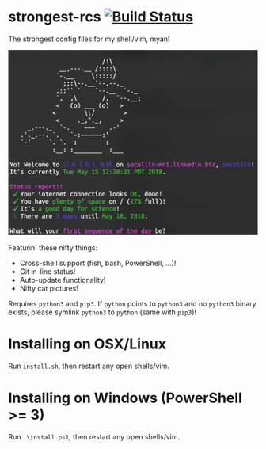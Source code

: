 # strongest-rcs [![Build Status](https://travis-ci.org/OzuYatamutsu/strongest-rcs.svg?branch=master)](https://travis-ci.org/OzuYatamutsu/strongest-rcs)
The strongest config files for my shell/vim, myan!

![](image.png)

Featurin' these nifty things:
 * Cross-shell support (fish, bash, PowerShell, ...)!
 * Git in-line status!
 * Auto-update functionality!
 * Nifty cat pictures!

Requires `python3` and `pip3`. If `python` points to `python3` and no `python3` binary exists, please symlink `python3` to `python` (same with `pip3`)!

# Installing on OSX/Linux
Run `install.sh`, then restart any open shells/vim.

# Installing on Windows (PowerShell >= 3)
Run `.\install.ps1`, then restart any open shells/vim.
